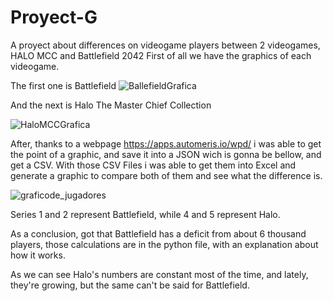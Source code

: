 # Proyect-G
A proyect about differences on videogame players between 2 videogames, HALO MCC and Battlefield 2042
First of all we have the graphics of each videogame.

The first one is Battlefield
![BallefieldGrafica](https://user-images.githubusercontent.com/119823416/205553928-a5236422-c935-47cf-9f54-486d596562c1.png)

And the next is Halo The Master Chief Collection

![HaloMCCGrafica](https://user-images.githubusercontent.com/119823416/205553965-abb9e8cb-4332-47e8-9c75-64e074da0275.png)





After, thanks to a webpage https://apps.automeris.io/wpd/ i was able to get the point of a graphic, and save it into a JSON wich is gonna be bellow, and get a CSV.
With those CSV Files i was able to get them into Excel and generate a graphic to compare both of them and see what the difference is.

![graficode_jugadores](https://user-images.githubusercontent.com/119823416/205535335-a2a64f84-43d9-485a-ba93-7a9e5d5f95ec.png)

Series 1 and 2 represent Battlefield, while 4 and 5 represent Halo.

As a conclusion,  got that Battlefield has a deficit from about 6 thousand players, those calculations are in the python file, with an explanation about how it works.

As we can see Halo's numbers are constant most of the time, and lately, they're growing, but the same can't be said for Battlefield.

